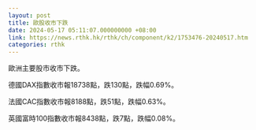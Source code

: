 ```yaml
---
layout: post
title: 歐股收市下跌
date: 2024-05-17 05:11:07.000000000 +08:00
link: https://news.rthk.hk/rthk/ch/component/k2/1753476-20240517.htm
categories: rthk
---
```


歐洲主要股市收市下跌。

德國DAX指數收市報18738點，跌130點，跌幅0.69%。

法國CAC指數收市報8188點，跌51點，跌幅0.63%。

英國富時100指數收市報8438點，跌7點，跌幅0.08%。
